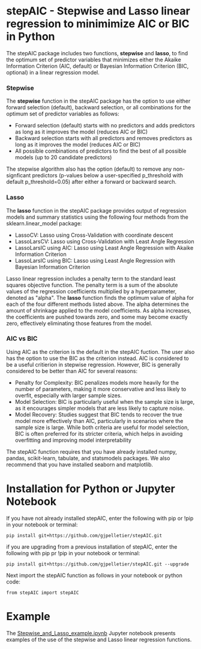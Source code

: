 
# stepAIC - Stepwise and Lasso linear regression to minimimize AIC or BIC in Python

The stepAIC package includes two functions, **stepwise** and **lasso**, to find the optimum set of predictor variables that minimizes either the Akaike Information Criterion (AIC, default) or Bayesian Information Criterion (BIC, optional) in a linear regression model.

### Stepwise

The **stepwise** function in the stepAIC package has the option to use either forward selection (default), backward selection, or all combinations for the optimum set of predictor variables as follows:

- Forward selection (default) starts with no predictors and adds predictors as long as it improves the model (reduces AIC or BIC) 
- Backward selection starts with all predictors and removes predictors as long as it improves the model (reduces AIC or BIC)
- All possible combinations of predictors to find the best of all possible models (up to 20 candidate predictors)

The stepwise algorithm also has the option (default) to remove any non-signficant predictors (p-values below a user-specified p_threshold with default p_threshold=0.05) after either a forward or backward search. 

### Lasso

The **lasso** function in the stepAIC package provides output of regression models and summary statistics using the following four methods from the sklearn.linear_model package:

- LassoCV: Lasso using Cross-Validation with coordinate descent  
- LassoLarsCV: Lasso using Cross-Validation with Least Angle Regression
- LassoLarsIC using AIC: Lasso using Least Angle Regression with Akaike Information Criterion
- LassoLarsIC using BIC: Lasso using Least Angle Regression with Bayesian Information Criterion

Lasso linear regression includes a penalty term to the standard least squares objective function. The penalty term is a sum of the absolute values of the regression coefficients multiplied by a hyperparameter, denoted as "alpha". The **lasso** function finds the optimum value of alpha for each of the four different methods listed above. The alpha determines the amount of shrinkage applied to the model coefficients. As alpha increases, the coefficients are pushed towards zero, and some may become exactly zero, effectively eliminating those features from the model. 

### AIC vs BIC

Using AIC as the criterion is the default in the stepAIC fuction. The user also has the option to use the BIC as the criterion instead. AIC is considered to be a useful critierion in stepwise regression. However, BIC is generally considered to be better than AIC for several reasons:

- Penalty for Complexity: BIC penalizes models more heavily for the number of parameters, making it more conservative and less likely to overfit, especially with larger sample sizes.
- Model Selection: BIC is particularly useful when the sample size is large, as it encourages simpler models that are less likely to capture noise.
- Model Recovery: Studies suggest that BIC tends to recover the true model more effectively than AIC, particularly in scenarios where the sample size is large.
While both criteria are useful for model selection, BIC is often preferred for its stricter criteria, which helps in avoiding overfitting and improving model interpretability

The stepAIC function requires that you have already installed numpy, pandas, scikit-learn, tabulate, and statsmodels packages. We also recommend that you have installed seaborn and matplotlib.

# Installation for Python or Jupyter Notebook

If you have not already installed stepAIC, enter the following with pip or !pip in your notebook or terminal:<br>
```
pip install git+https://github.com/gjpelletier/stepAIC.git
```

if you are upgrading from a previous installation of stepAIC, enter the following with pip pr !pip in your notebook or terminal:<br>
```
pip install git+https://github.com/gjpelletier/stepAIC.git --upgrade
```

Next import the stepAIC function as follows in your notebook or python code:<br>
```
from stepAIC import stepAIC
```

# Example

The [Stepwise_and_Lasso_example.ipynb](https://github.com/gjpelletier/stepAIC/blob/main/Stepwise_and_Lasso_example.ipynb) Jupyter notebook presents examples of the use of the stepwise and Lasso linear regression functions.

